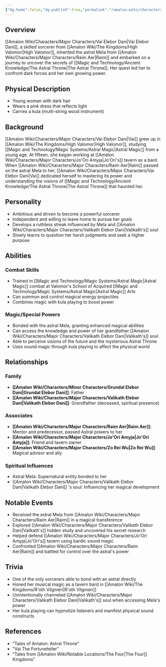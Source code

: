 ```yaml
---
{"dg-home":false,"dg-publish":true,"permalink":"/amalon-wiki/characters/major-characters/vai-elebor-dani/","dgPassFrontmatter":true,"noteIcon":""}
---
```


## Overview
[[Amalon Wiki/Characters/Major Characters/Vai Elebor Dani\|Vai Elebor Dani]], a skilled sorcerer from [[Amalon Wiki/The Kingdoms/High Valomor\|High Valomor]], inherited the astral Mela from [[Amalon Wiki/Characters/Major Characters/Raim Aer\|Raim]] and embarked on a journey to uncover the secrets of [[Magic and Technology/Ancient Knowledge/The Astral Throne\|The Astral Throne]]. Her quest led her to confront dark forces and her own growing power.

## Physical Description
- Young woman with dark hair
- Wears a pink dress that reflects light 
- Carries a kula (multi-string wood instrument)

## Background
[[Amalon Wiki/Characters/Major Characters/Vai Elebor Dani\|Vai]] grew up in [[Amalon Wiki/The Kingdoms/High Valomor\|High Valomor]], studying [[Magic and Technology/Magic Systems/Astral Magic\|Astral Magic]] from a young age. At fifteen, she began working at [[Amalon Wiki/Characters/Major Characters/Jo'Ori Amyja\|Jo'Ori's]] tavern as a bard. When [[Amalon Wiki/Characters/Major Characters/Raim Aer\|Raim]] passed on the astral Mela to her, [[Amalon Wiki/Characters/Major Characters/Vai Elebor Dani\|Vai]] dedicated herself to mastering its power and understanding the visions of [[Magic and Technology/Ancient Knowledge/The Astral Throne\|The Astral Throne]] that haunted her.

## Personality 
- Ambitious and driven to become a powerful sorcerer
- Independent and willing to leave home to pursue her goals
- Develops a ruthless streak influenced by Mela and [[Amalon Wiki/Characters/Major Characters/Valikath Elebor Dani\|Valikath's]] soul
- Slowly learns to question her harsh judgments and seek a higher purpose

## Abilities
### Combat Skills
- Trained in [[Magic and Technology/Magic Systems/Astral Magic\|Astral Magic]] combat at Valomor's School of Acquired [[Magic and Technology/Magic Systems/Astral Magic\|Astral Magic]] Arts
- Can summon and control magical energy projectiles
- Combines magic with kula playing to boost power

### Magic/Special Powers
- Bonded with the astral Mela, granting enhanced magical abilities
- Can access the knowledge and power of her grandfather [[Amalon Wiki/Characters/Major Characters/Valikath Elebor Dani\|Valikath's]] soul 
- Able to perceive visions of the future and the mysterious Astral Throne
- Uses sound magic through kula playing to affect the physical world

## Relationships
### Family
- **[[Amalon Wiki/Characters/Minor Characters/Grundal Elebor Dani\|Grundal Elebor Dani]]**: Father
- **[[Amalon Wiki/Characters/Major Characters/Valikath Elebor Dani\|Valikath Elebor Dani]]**: Grandfather (deceased, spiritual presence)

### Associates
- **[[Amalon Wiki/Characters/Major Characters/Raim Aer\|Raim Aer]]**: Mentor and predecessor, passed Astral powers to her
- **[[Amalon Wiki/Characters/Major Characters/Jo'Ori Amyja\|Jo'Ori Amyja]]**: Friend and tavern owner
- **[[Amalon Wiki/Characters/Major Characters/Zo Rei Wu\|Zo Rei Wu]]**: Magical advisor and ally

### Spiritual Influences
- Astral Mela: Supernatural entity bonded to her
- [[Amalon Wiki/Characters/Major Characters/Valikath Elebor Dani\|Valikath Elebor Dani]] 's soul: Influencing her magical development

## Notable Events
- Received the astral Mela from [[Amalon Wiki/Characters/Major Characters/Raim Aer\|Raim]] in a magical transference 
- Explored [[Amalon Wiki/Characters/Major Characters/Valikath Elebor Dani\|Valikath's]] hidden study and uncovered his secret research
- Helped defend [[Amalon Wiki/Characters/Major Characters/Jo'Ori Amyja\|Jo'Ori's]] tavern using bardic sound magic
- Confronted [[Amalon Wiki/Characters/Major Characters/Raim Aer\|Raim]] and battled for control over the astral's power

## Trivia
- One of the only sorcerers able to bond with an astral directly
- Honed her musical magic as a tavern bard in [[Amalon Wiki/The Kingdoms/R'oth Vilgmeri\|R'oth Vilgmeri]]  
- Unintentionally channeled [[Amalon Wiki/Characters/Major Characters/Valikath Elebor Dani\|Valikath's]] soul when accessing Mela's power
- Her kula playing can hypnotize listeners and manifest physical sound constructs

## References
- "Tales of Amalon: Astral Throne"
- "Vai The Fortuneteller"  
- "Tales from [[Amalon Wiki/Notable Locations/The Four\|The Four]] Kingdoms"